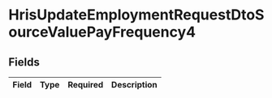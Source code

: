 # HrisUpdateEmploymentRequestDtoSourceValuePayFrequency4


## Fields

| Field       | Type        | Required    | Description |
| ----------- | ----------- | ----------- | ----------- |
